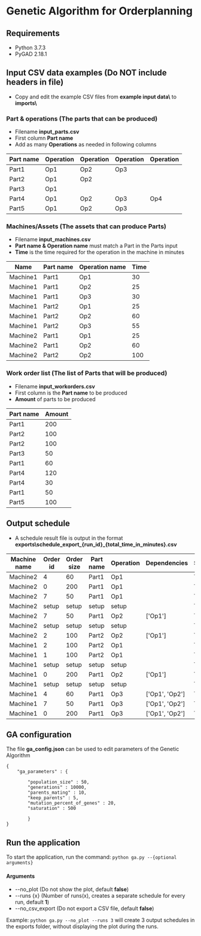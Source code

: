 # Genetic Algorithm for Orderplanning

## Requirements
* Python 3.7.3
* PyGAD 2.18.1

## Input CSV data examples (Do NOT include headers in file)
* Copy and edit the example CSV files from **example input data\\** to **imports\\**

### Part & operations (The parts that can be produced)
* Filename **input_parts.csv**
* First column **Part name**
* Add as many **Operations** as needed in following columns

|Part name|Operation|Operation|Operation|Operation|
|--------|-----|---|---|---|
|Part1   |Op1  |Op2|Op3|   |
|Part2   |Op1  |Op2|   |   |
|Part3   |Op1  |   |   |   |
|Part4   |Op1  |Op2|Op3|Op4|
|Part5   |Op1  |Op2|Op3|   |

### Machines/Assets (The assets that can produce Parts)
* Filename **input_machines.csv**
* **Part name & Operation name** must match a Part in the Parts input
* **Time** is the time required for the operation in the machine in minutes

|Name|Part name|Operation name|Time|
|--------|-----|---|---|
|Machine1|Part1|Op1|30 |
|Machine1|Part1|Op2|25 |
|Machine1|Part1|Op3|30 |
|Machine1|Part2|Op1|25 |
|Machine1|Part2|Op2|60 |
|Machine1|Part2|Op3|55 |
|Machine2|Part1|Op1|25 |
|Machine2|Part1|Op2|60 |
|Machine2|Part2|Op2|100|

### Work order list (The list of Parts that will be produced)
* Filename **input_workorders.csv**
* First column is the **Part name** to be produced
* **Amount** of parts to be produced

|Part name|Amount|
|--------|-----|
|Part1   |200  |
|Part2   |100  |
|Part2   |100  |
|Part3   |50   |
|Part1   |60   |
|Part4   |120  |
|Part4   |30   |
|Part1   |50   |
|Part5   |100  |

## Output schedule
* A schedule result file is output in the format **exports\schedule_export_{run_id}\_{total_time_in_minutes}.csv**

|Machine name|Order id|Order size|Part name|Operation|Dependencies         |Scheduled|Starttime|Endtime|
|------------|--------|----------|---------|---------|---------------------|---------|---------|-------|
|Machine2    |4       |60        |Part1    |Op1      |                     |True     |0        |1500   |
|Machine2    |0       |200       |Part1    |Op1      |                     |True     |1500     |6500   |
|Machine2    |7       |50        |Part1    |Op1      |                     |True     |6500     |7750   |
|Machine2    |setup   |setup     |setup    |setup    |                     |True     |7750     |7810   |
|Machine2    |7       |50        |Part1    |Op2      |['Op1']              |True     |7810     |10810  |
|Machine2    |setup   |setup     |setup    |setup    |                     |True     |10810    |10870  |
|Machine2    |2       |100       |Part2    |Op2      |['Op1']              |True     |10870    |20870  |
|Machine1    |2       |100       |Part2    |Op1      |                     |True     |0        |2500   |
|Machine1    |1       |100       |Part2    |Op1      |                     |True     |2500     |5000   |
|Machine1    |setup   |setup     |setup    |setup    |                     |True     |5000     |5060   |
|Machine1    |0       |200       |Part1    |Op2      |['Op1']              |True     |6500     |11500  |
|Machine1    |setup   |setup     |setup    |setup    |                     |True     |11500    |11560  |
|Machine1    |4       |60        |Part1    |Op3      |['Op1', 'Op2']       |True     |11560    |13360  |
|Machine1    |7       |50        |Part1    |Op3      |['Op1', 'Op2']       |True     |13360    |14860  |
|Machine1    |0       |200       |Part1    |Op3      |['Op1', 'Op2']       |True     |14860    |20860  |

## GA configuration

The file **ga_config.json** can be used to edit parameters of the Genetic Algorithm 
```
{
    "ga_parameters" : {

        "population_size" : 50,
        "generations" : 10000,
        "parents_mating" : 10,
        "keep_parents" : 5,
        "mutation_percent_of_genes" : 20,
        "saturation" : 500
    
        }
}
```

## Run the application

To start the application, run the command: ```python ga.py --{optional arguments}```
#### Arguments
* --no_plot       (Do not show the plot, default **false**)
* --runs {x}         (Number of runs(x), creates a separate schedule for every run, default **1**)
* --no_csv_export (Do not export a CSV file, default **false**)

Example: ```python ga.py --no_plot --runs 3``` will create 3 output schedules in the exports folder, without displaying the plot during the runs.
